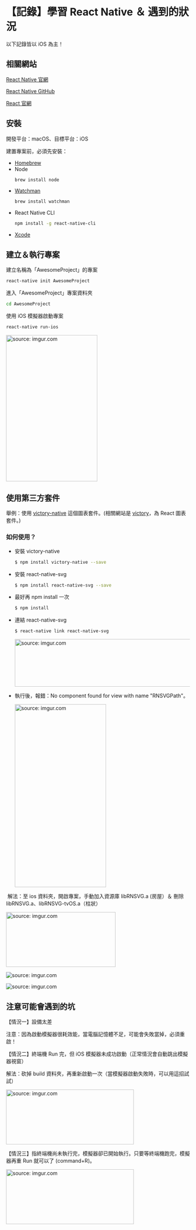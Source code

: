 【記錄】學習 React Native ＆ 遇到的狀況
======================================
以下記錄皆以 iOS 為主！

## 相關網站

[React Native 官網](https://facebook.github.io/react-native)

[React Native GitHub](https://github.com/facebook/react-native)

[React 官網](https://reactjs.org/)


## 安裝
開發平台：macOS、目標平台：iOS

建置專案前，必須先安裝：
* [Homebrew](http://brew.sh/)
* Node
  ```bash
  brew install node
  ```
* [Watchman](https://facebook.github.io/watchman)
  ```bash
  brew install watchman
  ```
* React Native CLI
  ```bash
  npm install -g react-native-cli
  ```
* [Xcode](https://itunes.apple.com/us/app/xcode/id497799835?mt=12)


## 建立＆執行專案
建立名稱為「AwesomeProject」的專案
  ```bash
  react-native init AwesomeProject
  ```

進入「AwesomeProject」專案資料夾
  ```bash
  cd AwesomeProject
  ```

使用 iOS 模擬器啟動專案
  ```bash
  react-native run-ios
  ```
  <a><img src="https://facebook.github.io/react-native/img/iOSSuccess.png" title="source: imgur.com" width="250" height="400" /></a>


## 使用第三方套件
舉例：使用 [victory-native](https://github.com/FormidableLabs/victory-native) 這個圖表套件。(相關網站是 [victory](http://formidable.com/open-source/victory)，為 React 圖表套件。)

### 如何使用？
* 安裝 victory-native
  ```bash
  $ npm install victory-native --save
  ```
* 安裝 react-native-svg
  ```bash
  $ npm install react-native-svg --save
  ```
* 最好再 npm install 一次
  ```bash
  $ npm install
  ```
* 連結 react-native-svg
  ```bash
  $ react-native link react-native-svg
  ```
  <a><img src="https://i.imgur.com/QDe6nZj.png" title="source: imgur.com" width="700" height="130" /></a>

* 執行後，報錯：No component found for view with name "RNSVGPath"。

  <a><img src="https://i.imgur.com/RrlqJz6.png" title="source: imgur.com" width="250" height="500" /></a>

  解法：至 ios 資料夾，開啟專案，手動加入資源庫 libRNSVG.a (房屋）＆ 刪除 libRNSVG.a、libRNSVG-tvOS.a（柱狀）

  <a><img src="https://i.imgur.com/ruI31Id.png" title="source: imgur.com" width="300" height="150" /></a>

  <a><img src="https://i.imgur.com/LiVbnAN.png" title="source: imgur.com" /></a>
  
  <a><img src="https://i.imgur.com/yVfSUY2.png" title="source: imgur.com" /></a>


## 注意可能會遇到的坑

【情況一】設備太差

注意：因為啟動模擬器很耗效能，當電腦記憶體不足，可能會失敗當掉，必須重啟！

【情況二】終端機 Run 完，但 iOS 模擬器未成功啟動（正常情況會自動跳出模擬器視窗）

解法：砍掉 build 資料夾，再重新啟動一次（當模擬器啟動失敗時，可以用這招試試）
  
<a><img src="https://i.imgur.com/jFHYuoe.png" title="source: imgur.com" width="350" height="150" /></a>

【情況三】指終端機尚未執行完，模擬器卻已開始執行。只要等終端機跑完，模擬器再重 Run 就可以了 (command+R)。

<a><img src="https://i.imgur.com/P5GBcLf.png" title="source: imgur.com" width="350" height="150"/></a>
